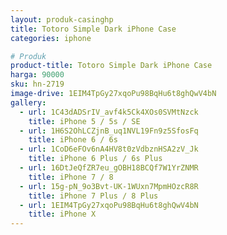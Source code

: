 ```yaml
---
layout: produk-casinghp
title: Totoro Simple Dark iPhone Case
categories: iphone

# Produk
product-title: Totoro Simple Dark iPhone Case
harga: 90000
sku: hn-2719
image-drive: 1EIM4TpGy27xqoPu98BqHu6t8ghQwV4bN
gallery:
  - url: 1C43dADSrIV_avf4k5Ck4XOs0SVMtNzck
    title: iPhone 5 / 5s / SE
  - url: 1H6S2OhLCZjnB_uq1NVL19Fn9z5SfosFq
    title: iPhone 6 / 6s
  - url: 1CoD6eFOv6nA4HV8t0zVdbznHSA2zV_Jk
    title: iPhone 6 Plus / 6s Plus
  - url: 16DtJeQfZR7eu_gOBH18BCQf7W1YrZNMR
    title: iPhone 7 / 8
  - url: 15g-pN_9o3Bvt-UK-1WUxn7MpmHOzcR8R
    title: iPhone 7 Plus / 8 Plus
  - url: 1EIM4TpGy27xqoPu98BqHu6t8ghQwV4bN
    title: iPhone X
---
```


